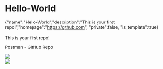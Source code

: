 # Hello-World
{"name":"Hello-World","description":"This is your first repo!","homepage":"https://github.com",
"private":false,
"is_template":true}
<br><br>
This is your first repo!

Postman - GitHub Repo <br>

<img src="https://github.com/user-attachments/assets/b280b5e3-a761-4fa2-9846-18d5d838be0b">
<br>
<img src="https://github.com/user-attachments/assets/21a391f0-98d0-44c8-8a18-d2ff08e88fa9">
